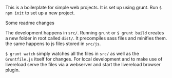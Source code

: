 This is a boilerplate for simple web projects. It is set up using grunt. Run `$ npm init` to set up a new project.

Some readme changes

The development happens in `src/`. Running `grunt` or `$ grunt build` creates a new folder in root called `dist/`. It precompiles sass files and minifies them. the same happens to js files stored in `src/js`.

`$ grunt watch` simply watches all the files in `src/` as well as the `Gruntfile.js` itself for changes. For local development and to make use of livereload serve the files via a webserver and start the livereload browser plugin.
